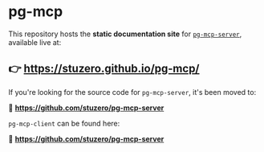 # pg-mcp

This repository hosts the **static documentation site** for [`pg-mcp-server`](https://github.com/stuzero/pg-mcp-server), available live at:

## 👉 **https://stuzero.github.io/pg-mcp/**

If you're looking for the source code for `pg-mcp-server`, it's been moved to:

🔗 **https://github.com/stuzero/pg-mcp-server**

`pg-mcp-client` can be found here:

🔗 **https://github.com/stuzero/pg-mcp-server**